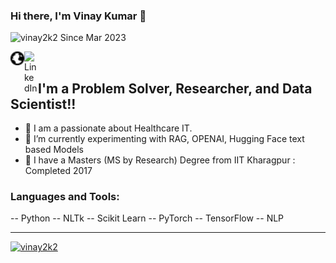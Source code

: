 ### Hi there, I'm Vinay Kumar 👋 
<img src="https://komarev.com/ghpvc/?username=vinay2k2&label=Profile%20views&color=0e75b6&style=flat" alt="vinay2k2" /> Since Mar 2023 

[<img align="left" alt="" width="22px" src="https://raw.githubusercontent.com/iconic/open-iconic/master/svg/globe.svg" />](https://sites.google.com/view/vinay2k2)
[<img align="left" alt="LinkedIn" width="22px" src="https://cdn.jsdelivr.net/npm/simple-icons@v3/icons/linkedin.svg" />](https://www.linkedin.com/in/vinay2k2/)

<br />

## I'm a Problem Solver, Researcher, and Data Scientist!!

- 🔭 I am a passionate about Healthcare IT.
- 🌱 I’m currently experimenting with RAG, OPENAI, Hugging Face text based Models
- 👯 I have a Masters (MS by Research) Degree from IIT Kharagpur : Completed 2017


### Languages and Tools:

-- Python
-- NLTk
-- Scikit Learn
-- PyTorch
-- TensorFlow
-- NLP
<br />

---

<p align="left"> <a href="https://github.com/ryo-ma/github-profile-trophy"><img src="https://github-profile-trophy.vercel.app/?username=vinay2k2" alt="vinay2k2" /></a> </p>

